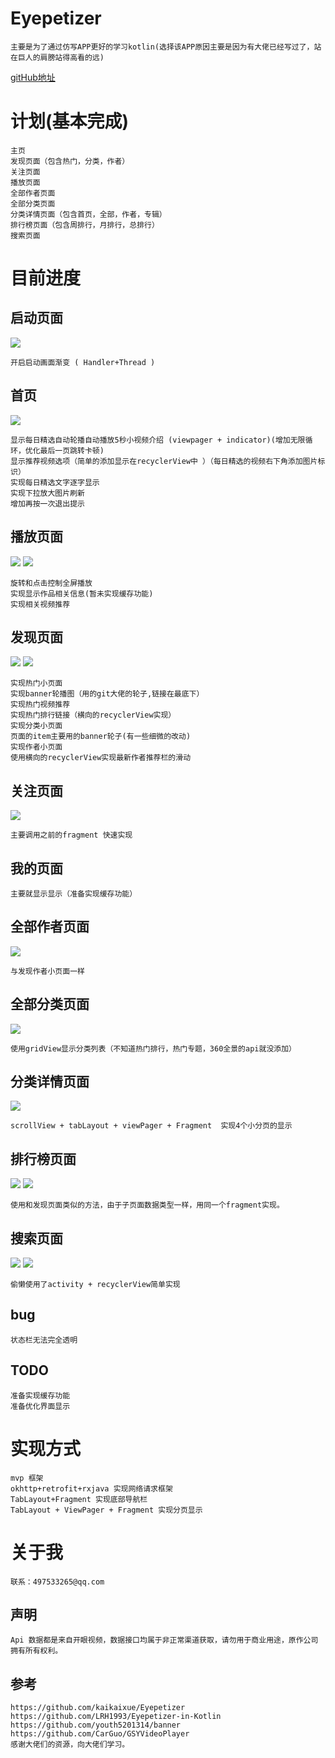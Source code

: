
# Eyepetizer
    主要是为了通过仿写APP更好的学习kotlin(选择该APP原因主要是因为有大佬已经写过了，站在巨人的肩膀站得高看的远)
    
 [gitHub地址](https://github.com/zyqzyq/Eyepetizer-kotlin)
 
# 计划(基本完成)
    主页
    发现页面（包含热门，分类，作者）
    关注页面
    播放页面   
    全部作者页面
    全部分类页面
    分类详情页面（包含首页，全部，作者，专辑）
    排行榜页面（包含周排行，月排行，总排行）
    搜索页面
    
# 目前进度 

## 启动页面


![](https://raw.githubusercontent.com/zyqzyq/Eyepetizer-kotlin/blob/master/screenshots/splash.png)

    开启启动画面渐变 ( Handler+Thread )

## 首页

![](https://raw.githubusercontent.com/zyqzyq/Eyepetizer-kotlin/blob/master/screenshots/home.png)

    显示每日精选自动轮播自动播放5秒小视频介绍 (viewpager + indicator)(增加无限循环，优化最后一页跳转卡顿)
    显示推荐视频选项（简单的添加显示在recyclerView中 ）（每日精选的视频右下角添加图片标识）
    实现每日精选文字逐字显示
    实现下拉放大图片刷新
    增加再按一次退出提示
    
## 播放页面
![](https://raw.githubusercontent.com/zyqzyq/Eyepetizer-kotlin/blob/master/screenshots/play1.png)
![](https://raw.githubusercontent.com/zyqzyq/Eyepetizer-kotlin/blob/master/screenshots/play2.png)

    旋转和点击控制全屏播放
    实现显示作品相关信息(暂未实现缓存功能)
    实现相关视频推荐
## 发现页面
![](https://raw.githubusercontent.com/zyqzyq/Eyepetizer-kotlin/blob/master/screenshots/discoverHot.png)
![](https://raw.githubusercontent.com/zyqzyq/Eyepetizer-kotlin/blob/master/screenshots/discoverCategory.png)
    
    实现热门小页面
    实现banner轮播图（用的git大佬的轮子,链接在最底下）
    实现热门视频推荐
    实现热门排行链接（横向的recyclerView实现）
    实现分类小页面
    页面的item主要用的banner轮子(有一些细微的改动)
    实现作者小页面
    使用横向的recyclerView实现最新作者推荐栏的滑动
## 关注页面
![](https://raw.githubusercontent.com/zyqzyq/Eyepetizer-kotlin/blob/master/screenshots/follow.png)
    
    主要调用之前的fragment 快速实现
## 我的页面
    主要就显示显示（准备实现缓存功能）
## 全部作者页面
![](https://raw.githubusercontent.com/zyqzyq/Eyepetizer-kotlin/blob/master/screenshots/pgcsAll.png)
    
    与发现作者小页面一样
## 全部分类页面
![](https://raw.githubusercontent.com/zyqzyq/Eyepetizer-kotlin/blob/master/screenshots/categoryAll.png)

    使用gridView显示分类列表（不知道热门排行，热门专题，360全景的api就没添加）
## 分类详情页面
![](https://raw.githubusercontent.com/zyqzyq/Eyepetizer-kotlin/blob/master/screenshots/categoryDetail.png)
    
    scrollView + tabLayout + viewPager + Fragment  实现4个小分页的显示
    
## 排行榜页面
![](https://raw.githubusercontent.com/zyqzyq/Eyepetizer-kotlin/blob/master/screenshots/rankList1.png)
![](https://raw.githubusercontent.com/zyqzyq/Eyepetizer-kotlin/blob/master/screenshots/rankList2.png)
    
    使用和发现页面类似的方法，由于子页面数据类型一样，用同一个fragment实现。
    
## 搜索页面
![](https://raw.githubusercontent.com/zyqzyq/Eyepetizer-kotlin/blob/master/screenshots/search1.png)
![](https://raw.githubusercontent.com/zyqzyq/Eyepetizer-kotlin/blob/master/screenshots/search2.png)

    偷懒使用了activity + recyclerView简单实现
    
## bug
    状态栏无法完全透明
## TODO
    准备实现缓存功能
    准备优化界面显示
   
# 实现方式
    mvp 框架
    okhttp+retrofit+rxjava 实现网络请求框架
    TabLayout+Fragment 实现底部导航栏
    TabLayout + ViewPager + Fragment 实现分页显示
    
# 关于我
    联系：497533265@qq.com    
## 声明
    Api 数据都是来自开眼视频，数据接口均属于非正常渠道获取，请勿用于商业用途，原作公司拥有所有权利。
    
## 参考
    https://github.com/kaikaixue/Eyepetizer
    https://github.com/LRH1993/Eyepetizer-in-Kotlin
    https://github.com/youth5201314/banner
    https://github.com/CarGuo/GSYVideoPlayer
    感谢大佬们的资源，向大佬们学习。
